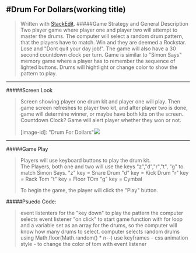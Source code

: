 #Drum For Dollars(working title)
----------------

> Written with [StackEdit](https://stackedit.io/).
#####Game Strategy and General Description
>Two player game where player one and player two will attempt to master the drums.  The computer will select a random drum pattern, that the players have to match.  Win and they are deemed a Rockstar.  Lose and "Dont quit your day job!".  The game will also have a 30 second countdown clock per turn. 
>Game is similar to "Simon Says" memory game where a player has to remember the sequence of lighted buttons. Drums will hightlight or change color to show the pattern to play. 

----------
#####Screen Look
>Screen showing player one drum kit and player one will play. Then game screen refreshes to player two kit, and after player two is done, game will determine winner, or maybe have both kits on the screen. 
>Countdown Clock?
>Game will alert player whether they won or not.
>
>[image-id]: "Drum For Dollars"![](file://localhost/Users/stevejuddjr/GA/W03/d01/project1/drums_proj_1.jpg) 

----------
#####Game Play
>Players will use keyboard buttons to play the drum kit.  
>The Players, both one and two will use the keys "z","d","r","t", "g" to match Simon Says.
>"z" key = Snare Drum
>"d" key = Kick Drum 
>"r" key = Rack Tom
>"t" key = Floor TOm
>"g" key = Cymbal
>
>To begin the game, the player will click the "Play" button.
>
#####Psuedo Code:
> event listenters for the "key down" to play the pattern the computer selects
> event listener "on click" to start game
> function with for loop and a variable set as an array for the drums, so the computer will know how many drums to select. 
> computer selects random drums using 
>Math.floor(Math.random() * n--)
use keyframes - css animation style - to change the color of tom with event listener

